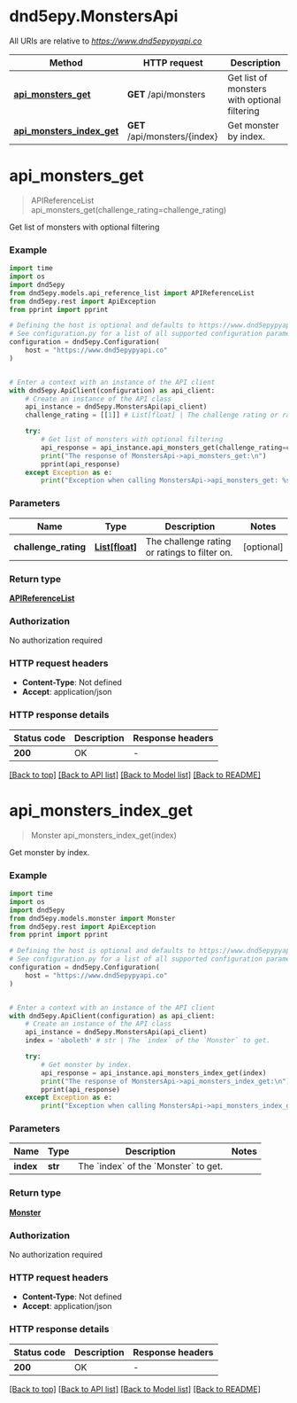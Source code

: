 # dnd5epy.MonstersApi

All URIs are relative to *https://www.dnd5epypyapi.co*

Method | HTTP request | Description
------------- | ------------- | -------------
[**api_monsters_get**](MonstersApi.md#api_monsters_get) | **GET** /api/monsters | Get list of monsters with optional filtering
[**api_monsters_index_get**](MonstersApi.md#api_monsters_index_get) | **GET** /api/monsters/{index} | Get monster by index.


# **api_monsters_get**
> APIReferenceList api_monsters_get(challenge_rating=challenge_rating)

Get list of monsters with optional filtering

### Example

```python
import time
import os
import dnd5epy
from dnd5epy.models.api_reference_list import APIReferenceList
from dnd5epy.rest import ApiException
from pprint import pprint

# Defining the host is optional and defaults to https://www.dnd5epypyapi.co
# See configuration.py for a list of all supported configuration parameters.
configuration = dnd5epy.Configuration(
    host = "https://www.dnd5epypyapi.co"
)


# Enter a context with an instance of the API client
with dnd5epy.ApiClient(configuration) as api_client:
    # Create an instance of the API class
    api_instance = dnd5epy.MonstersApi(api_client)
    challenge_rating = [[1]] # List[float] | The challenge rating or ratings to filter on. (optional)

    try:
        # Get list of monsters with optional filtering
        api_response = api_instance.api_monsters_get(challenge_rating=challenge_rating)
        print("The response of MonstersApi->api_monsters_get:\n")
        pprint(api_response)
    except Exception as e:
        print("Exception when calling MonstersApi->api_monsters_get: %s\n" % e)
```


### Parameters

Name | Type | Description  | Notes
------------- | ------------- | ------------- | -------------
 **challenge_rating** | [**List[float]**](float.md)| The challenge rating or ratings to filter on. | [optional] 

### Return type

[**APIReferenceList**](APIReferenceList.md)

### Authorization

No authorization required

### HTTP request headers

 - **Content-Type**: Not defined
 - **Accept**: application/json

### HTTP response details
| Status code | Description | Response headers |
|-------------|-------------|------------------|
**200** | OK |  -  |

[[Back to top]](#) [[Back to API list]](../README.md#documentation-for-api-endpoints) [[Back to Model list]](../README.md#documentation-for-models) [[Back to README]](../README.md)

# **api_monsters_index_get**
> Monster api_monsters_index_get(index)

Get monster by index.

### Example

```python
import time
import os
import dnd5epy
from dnd5epy.models.monster import Monster
from dnd5epy.rest import ApiException
from pprint import pprint

# Defining the host is optional and defaults to https://www.dnd5epypyapi.co
# See configuration.py for a list of all supported configuration parameters.
configuration = dnd5epy.Configuration(
    host = "https://www.dnd5epypyapi.co"
)


# Enter a context with an instance of the API client
with dnd5epy.ApiClient(configuration) as api_client:
    # Create an instance of the API class
    api_instance = dnd5epy.MonstersApi(api_client)
    index = 'aboleth' # str | The `index` of the `Monster` to get. 

    try:
        # Get monster by index.
        api_response = api_instance.api_monsters_index_get(index)
        print("The response of MonstersApi->api_monsters_index_get:\n")
        pprint(api_response)
    except Exception as e:
        print("Exception when calling MonstersApi->api_monsters_index_get: %s\n" % e)
```


### Parameters

Name | Type | Description  | Notes
------------- | ------------- | ------------- | -------------
 **index** | **str**| The &#x60;index&#x60; of the &#x60;Monster&#x60; to get.  | 

### Return type

[**Monster**](Monster.md)

### Authorization

No authorization required

### HTTP request headers

 - **Content-Type**: Not defined
 - **Accept**: application/json

### HTTP response details
| Status code | Description | Response headers |
|-------------|-------------|------------------|
**200** | OK |  -  |

[[Back to top]](#) [[Back to API list]](../README.md#documentation-for-api-endpoints) [[Back to Model list]](../README.md#documentation-for-models) [[Back to README]](../README.md)

